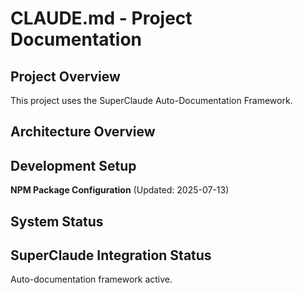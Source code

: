 # CLAUDE.md - Project Documentation

## Project Overview

This project uses the SuperClaude Auto-Documentation Framework.

## Architecture Overview

## Development Setup


**NPM Package Configuration** (Updated: 2025-07-13)
## System Status

## SuperClaude Integration Status

Auto-documentation framework active.
